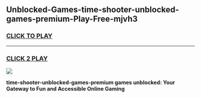 
## Unblocked-Games-time-shooter-unblocked-games-premium-Play-Free-mjvh3
<h3>
<a href="https://premium76.site?title=time-shooter-unblocked-games-premium&ref=20A">CLICK TO PLAY</a></h3>
<hr>

<h3>
<a href="https://premium76.site?title=time-shooter-unblocked-games-premium&ref=20A">CLICK 2 PLAY</a>
  
</h3>

<a href="https://premium76.site?title=time-shooter-unblocked-games-premium&ref=20A"><img src="https://clearcache.store/games.png"></a>


**time-shooter-unblocked-games-premium games unblocked: Your Gateway to Fun and Accessible Online Gaming**
